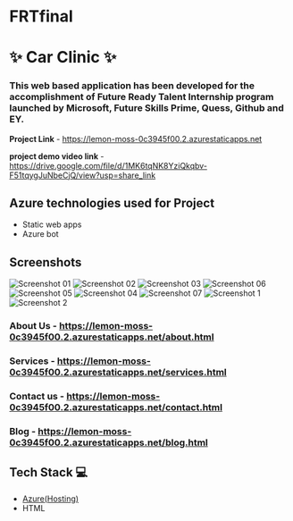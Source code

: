 # FRTfinal
# ✨  Car Clinic ✨

### This web based application has been developed for the accomplishment of Future Ready Talent Internship program launched by Microsoft, Future Skills Prime, Quess, Github and EY.


**Project Link** - https://lemon-moss-0c3945f00.2.azurestaticapps.net   

**project demo video link** - https://drive.google.com/file/d/1MK6tqNK8YziQkqbv-F51tqygJuNbeCjQ/view?usp=share_link

## Azure technologies used for Project

- Static web apps
- Azure bot

## Screenshots

![Screenshot 01](https://user-images.githubusercontent.com/115457031/213924982-cb2abb10-5767-4234-bb24-87708ee208fb.png)
![Screenshot 02](https://user-images.githubusercontent.com/115457031/213924998-a41afa26-b990-49e3-bbcd-ff3ba1667bbb.png)
![Screenshot 03](https://user-images.githubusercontent.com/115457031/213925004-4f4836e8-b0e8-47da-a5d3-bf53839c3a8a.png)
![Screenshot 06](https://user-images.githubusercontent.com/115457031/213925021-3c0c8262-ef41-4958-8309-d2fc3052bbd8.png)
![Screenshot 05](https://user-images.githubusercontent.com/115457031/213925024-b271a533-3517-442d-aa07-dafca017eb46.png)
![Screenshot 04](https://user-images.githubusercontent.com/115457031/213925026-a9d9f667-aa3a-47e0-a179-1c3c0469c10d.png)
![Screenshot 07](https://user-images.githubusercontent.com/115457031/213925028-b9187e9d-1ede-49de-8bf6-15f66dae2cd3.png)
![Screenshot 1](https://user-images.githubusercontent.com/115457031/213925047-77a33cdc-09e4-4a57-990a-6d60e126be86.png)
![Screenshot 2](https://user-images.githubusercontent.com/115457031/213925050-8488f8d9-f192-46ad-aa4c-4da7fef08b84.png)

### About Us - https://lemon-moss-0c3945f00.2.azurestaticapps.net/about.html

### Services - https://lemon-moss-0c3945f00.2.azurestaticapps.net/services.html

### Contact us - https://lemon-moss-0c3945f00.2.azurestaticapps.net/contact.html

### Blog - https://lemon-moss-0c3945f00.2.azurestaticapps.net/blog.html

## Tech Stack 💻

- [Azure(Hosting)](https://azure.microsoft.com/en-in/features/azure-portal/)
- HTML
